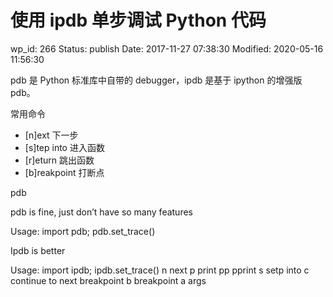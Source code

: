 # 使用 ipdb 单步调试 Python 代码


wp_id: 266
Status: publish
Date: 2017-11-27 07:38:30
Modified: 2020-05-16 11:56:30


pdb 是 Python 标准库中自带的 debugger，ipdb 是基于 ipython 的增强版 pdb。

常用命令

* [n]ext 下一步
* [s]tep into 进入函数
* [r]eturn 跳出函数
* [b]reakpoint 打断点

pdb

pdb is fine, just don’t have so many features

Usage: import pdb; pdb.set_trace()

Ipdb is better

Usage: import ipdb; ipdb.set_trace()
n  next
p  print
pp pprint
s  setp into
c  continue to next breakpoint
b  breakpoint
a  args